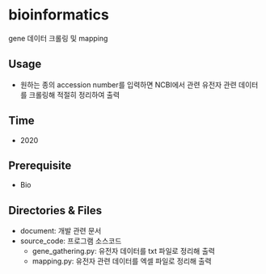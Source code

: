 # bioinformatics
gene 데이터 크롤링 및 mapping

## Usage
* 원하는 종의 accession number를 입력하면 NCBI에서 관련 유전자 관련 데이터를 크롤링해 적절히 정리하여 출력

## Time
* 2020

## Prerequisite
* Bio

## Directories & Files
* document: 개발 관련 문서
* source_code: 프로그램 소스코드
  * gene_gathering.py: 유전자 데이터를 txt 파일로 정리해 출력
  * mapping.py: 유전자 관련 데이터를 엑셀 파일로 정리해 출력
